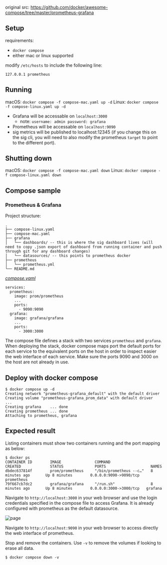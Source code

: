 original src: https://github.com/docker/awesome-compose/tree/master/prometheus-grafana

## Setup 

requirements: 
- `docker compose` 
- either mac or linux supported 

modify `/etc/hosts` to include the following line: 
```
127.0.0.1 prometheus
```

## Running 

macOS: `docker compose -f compose-mac.yaml up -d`
Linux: `docker compose -f compose-linux.yaml up -d`

- Grafana will be accessable on `localhost:3000`
  - note: `username: admin password: grafana`
- Prometheus will be accessable on `localhost:9090`
- sig metrics will be published to localhost:12345 (if you change this on the sig cli, you will 
need to also modify the prometheus `target` to point to the different port).

## Shutting down

macOS: `docker compose -f compose-mac.yaml down`
Linux: `docker compose -f compose-linux.yaml down`

## Compose sample
### Prometheus & Grafana

Project structure:
```
.
├── compose-linux.yaml
├── compose-mac.yaml
├── grafana
│   └── dashboards/ -- this is where the sig dashboard lives (will need to copy .json export of dashboard from running container and push through git for any dashboard changes)
│   └── datasources/ -- this points to prometheus docker
├── prometheus
│   └── prometheus.yml 
└── README.md
```

[_compose.yaml_](compose.yaml)
```
services:
  prometheus:
    image: prom/prometheus
    ...
    ports:
      - 9090:9090
  grafana:
    image: grafana/grafana
    ...
    ports:
      - 3000:3000
```
The compose file defines a stack with two services `prometheus` and `grafana`.
When deploying the stack, docker compose maps port the default ports for each service to the equivalent ports on the host in order to inspect easier the web interface of each service.
Make sure the ports 9090 and 3000 on the host are not already in use.

## Deploy with docker compose

```
$ docker compose up -d
Creating network "prometheus-grafana_default" with the default driver
Creating volume "prometheus-grafana_prom_data" with default driver
...
Creating grafana    ... done
Creating prometheus ... done
Attaching to prometheus, grafana

```

## Expected result

Listing containers must show two containers running and the port mapping as below:
```
$ docker ps
CONTAINER ID        IMAGE               COMMAND                  CREATED             STATUS              PORTS                    NAMES
dbdec637814f        prom/prometheus     "/bin/prometheus --c…"   8 minutes ago       Up 8 minutes        0.0.0.0:9090->9090/tcp   prometheus
79f667cb7dc2        grafana/grafana     "/run.sh"                8 minutes ago       Up 8 minutes        0.0.0.0:3000->3000/tcp   grafana
```

Navigate to `http://localhost:3000` in your web browser and use the login credentials specified in the compose file to access Grafana. It is already configured with prometheus as the default datasource.

![page](output.jpg)

Navigate to `http://localhost:9090` in your web browser to access directly the web interface of prometheus.

Stop and remove the containers. Use `-v` to remove the volumes if looking to erase all data.
```
$ docker compose down -v
```
